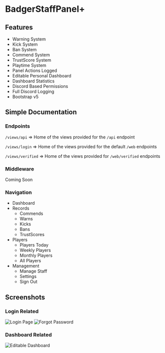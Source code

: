 # BadgerStaffPanel+

## Features
* Warning System
* Kick System
* Ban System
* Commend System
* TrustScore System
* Playtime System
* Panel Actions Logged
* Editable Personal Dashboard
* Dashboard Statistics
* Discord Based Permissions
* Full Discord Logging
* Bootstrap v5

## Simple Documentation
### Endpoints
`/views/api` => Home of the views provided for the `/api` endpoint

`/views/login` => Home of the views provided for the default `/web` endpoints

`/views/verified` => Home of the views provided for `/web/verified` endpoints
### Middleware
Coming Soon
### Navigation
* Dashboard
* Records
  * Commends
  * Warns
  * Kicks
  * Bans
  * TrustScores
* Players
  * Players Today
  * Weekly Players
  * Monthly Players
  * All Players
* Management
  * Manage Staff
  * Settings
  * Sign Out

## Screenshots
### Login Related
![Login Page](https://i.gyazo.com/6a400575d5ce1445664b25f201b834aa.jpg)
![Forgot Password](https://i.gyazo.com/495f729e93d9f8014f0487909bd318f9.jpg)
### Dashboard Related
![Editable Dashboard](https://i.gyazo.com/dabfa19de0c9df75696d442e83d3efae.jpg)
